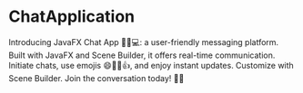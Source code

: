 # ChatApplication
Introducing JavaFX Chat App 📱💬💻: a user-friendly messaging platform. Built with JavaFX and Scene Builder, it offers real-time communication. Initiate chats, use emojis 😄🎉🙂👍, and enjoy instant updates. Customize with Scene Builder. Join the conversation today! 🚀💫
